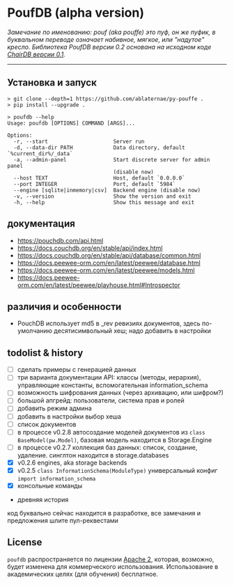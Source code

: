 # PoufDB (alpha version)

_Замечание по именованию: pouf (aka pouffe) это пуф, он же пуфик, в буквальном переводе означает
набивное, мягкое, или "надутое" кресло. Библиотека PoufDB версии 0.2 основана на исходном коде
[ChairDB версии 0.1](https://github.com/marten-de-vries/chairdb/blob/5cd64c7b58eef960a434da672e72c9b73e576283/chairdb/server/__init__.py#L21)._

-----

## Установка и запуск

```console
> git clone --depth=1 https://github.com/ablaternae/py-pouffe .
> pip install --upgrade .
```
```console
> poufdb --help
Usage: poufdb [OPTIONS] COMMAND [ARGS]...

Options:
  -r, --start                     Server run
  -d, --data-dir PATH             Data directory, default `%current_dir%/_data`
  -a, --admin-panel               Start discrete server for admin panel
                                  (disable now)
  --host TEXT                     Host, default `0.0.0.0`
  --port INTEGER                  Port, default `5984`
  --engine [sqlite|inmemory|csv]  Backend engine (disable now)
  -v, --version                   Show the version and exit
  -h, --help                      Show this message and exit
```

## документация

* https://pouchdb.com/api.html
* https://docs.couchdb.org/en/stable/api/index.html
* https://docs.couchdb.org/en/stable/api/database/common.html
* https://docs.peewee-orm.com/en/latest/peewee/database.html
* https://docs.peewee-orm.com/en/latest/peewee/models.html
* https://docs.peewee-orm.com/en/latest/peewee/playhouse.html#Introspector

## различия и особенности

* PouchDB использует md5 в \_rev ревизиях документов, здесь по-умолчанию десятисимвольный хеш; надо добавить в настройки

## todolist & history

* [ ] сделать примеры с генерацией данных
* [ ] три варианта документации API: 
классы (методы, иерархия), управляющие константы, вспомогательная information_schema
* [ ] возможность шифрования данных (через архивацию, или шифром?) 
* [ ] большой апгрейд: пользователи, система прав и ролей 
* [ ] добавить режим админа 
* [ ] добавить в настройки выбор хеша 
* [ ] список документов
* [ ] в процессе v0.2.8 автосоздание моделей документов из `class BaseModel(pw.Model)`, 
базовая модель находится в Storage.Engine
* [ ] в процессе v0.2.7 коллекция баз данных: список, создание, удаление. синглтон находится в storage.databases
* [x] v0.2.6 engines, aka storage backends
* [x] v0.2.5 `class InformationSchema(ModuleType)` универсальный конфиг `import information_schema`
* [x] консольные команды
* древняя история

код буквально сейчас находится в разработке, все замечания и предложения шлите пул-реквестами


## License

`poufdb` распространяется по лицензии [Apache 2](https://spdx.org/licenses/Apache-2.0.html),
которая, возможно, будет изменена для коммерческого использования. Использование в академических
целях (для обучения) бесплатное.
